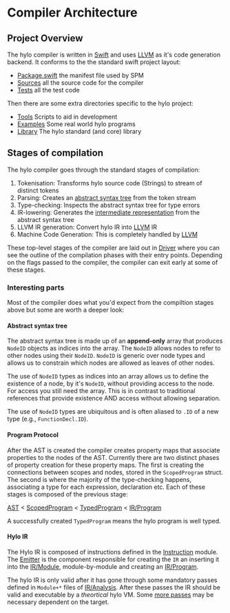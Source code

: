 # Compiler Architecture

## Project Overview

The hylo compiler is written in [Swift] and uses [LLVM] as it's code generation
backend. It conforms to the the standard swift project layout:
* [Package.swift] the manifest file used by SPM
* [Sources] all the source code for the compiler
* [Tests] all the test code

Then there are some extra directories specific to the hylo project:
* [Tools] Scripts to aid in development
* [Examples] Some real world hylo programs
* [Library] The hylo standard (and core) library

## Stages of compilation

The hylo compiler goes through the standard stages of compilation:

1. Tokenisation: Transforms hylo source code (Strings) to stream of distinct
   tokens
1. Parsing: Creates an [abstract syntax tree] from the token stream
1. Type-checking: Inspects the abstract syntax tree for type errors
1. IR-lowering: Generates the [intermediate representation] from the abstract
   syntax tree
1. LLVM IR generation: Convert hylo IR into [LLVM] IR
1. Machine Code Generation: This is completely handled by [LLVM]

These top-level stages of the compiler are laid out in [Driver] where you
can see the outline of the compilation phases with their entry points.
Depending on the flags passed to the compiler, the compiler can exit early at
some of these stages.

### Interesting parts

Most of the compiler does what you'd expect from the compiltion stages above
but some are worth a deeper look:

#### Abstract syntax tree

The abstract syntax tree is made up of an **append-only** array that produces
`NodeID` objects as indices into the array. The `NodeID` allows nodes to refer
to other nodes using their `NodeID`. `NodeID` is generic over node types and
allows us to constrain which nodes are allowed as leaves of other nodes.

The use of `NodeID` types as indices into an array allows us to define the
existence of a node, by it's `NodeID`, without providing access to the node.
For access you still need the array. This is in contrast to traditional
references that provide existence AND access without allowing separation.

The use of `NodeID` types are ubiquitous and is often aliased to `.ID` of a
new type (e.g., `FunctionDecl.ID`).

#### Program Protocol

After the AST is created the compiler creates property maps that associate
properties to the nodes of the AST. Currently there are two distinct phases of
property creation for these property maps. The first is creating the
connections between scopes and nodes, stored in the `ScopedProgram` struct. The
second is where the majority of the type-checking happens, associating a type
for each expression, declaration etc. Each of these stages is composed of the
previous stage:

[AST] < [ScopedProgram] < [TypedProgram] < [IR/Program]

A successfully created `TypedProgram` means the hylo program is well typed.

#### Hylo IR

The Hylo IR is composed of instructions defined in the [Instruction] module.
The [Emitter] is the component responsible for creating the `IR` an inserting
it into the [IR/Module], module-by-module and creating an [IR/Program].

The hylo IR is only valid after it has gone through some mandatory passes
defined in `Module+*` files of [IR/Analysis]. After these passes the IR should
be valid and executable by a *theortical* hylo VM. Some [more passes] may be
necessary dependent on the target.

[Swift]: https://en.wikipedia.org/wiki/Swift_(programming_language)
[LLVM]: https://en.wikipedia.org/wiki/LLVM
[SPM]: https://www.swift.org/package-manager/
[intermediate representation]: https://en.wikipedia.org/wiki/Intermediate_representation
[abstract syntax tree]: https://en.wikipedia.org/wiki/Abstract_syntax_tree

[Driver]: ../Sources/Driver/Driver.swift
[Package.swift]: ../Package.swift
[Sources]: ../Sources
[Tests]: ../Tests
[Tools]: ../Tools
[Examples]: ../Examples
[Library]: ../Library
[AST]: ../Sources/Core/AST/AST.swift
[ScopedProgram]: ../Sources/Core/ScopedProgram.swift
[TypedProgram]: ../Sources/FrontEnd/TypedProgram.swift
[Instruction]: ../Sources/IR/Operands/Instruction/
[Emitter]: ../Sources/IR/Emitter.swift
[IR/Module]: ../Sources/IR/Module.swift
[IR/Program]: ../Sources/IR/Program.swift
[IR/Analysis]: ../Sources/IR/Analysis/
[more passes]: ../Sources/IR/Analysis/Module+Depolymorphize.swift
